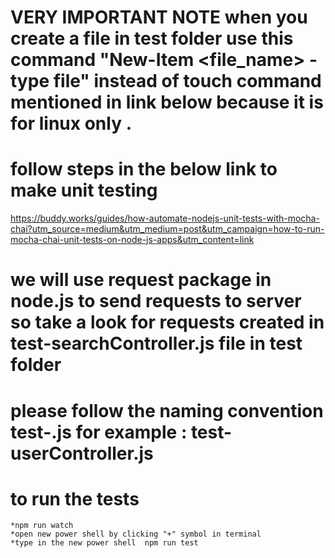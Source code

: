 
# VERY IMPORTANT NOTE when you create a file in test folder use this command "New-Item <file_name> -type file" instead of touch command mentioned in link below because it is for linux only .



# follow steps in the below link to make unit testing
https://buddy.works/guides/how-automate-nodejs-unit-tests-with-mocha-chai?utm_source=medium&utm_medium=post&utm_campaign=how-to-run-mocha-chai-unit-tests-on-node-js-apps&utm_content=link


# we will use request package in node.js to send requests to server so take a look for requests created in test-searchController.js file in test folder 


# please follow the naming convention test-<controllername>.js  for example : test-userController.js

# to run the tests 
    *npm run watch
    *open new power shell by clicking "+" symbol in terminal
    *type in the new power shell  npm run test
